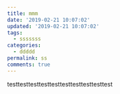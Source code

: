 ```yaml
---
title: mmm
date: '2019-02-21 10:07:02'
updated: '2019-02-21 10:07:02'
tags:
  - sssssss
categories:
  - ddddd
permalink: ss
comments: true
---
```

testtesttesttesttesttesttesttesttesttest
